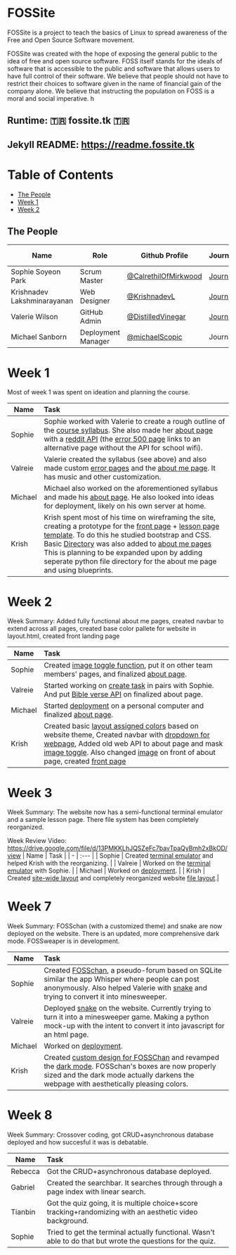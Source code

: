 # FOSSite
FOSSite is a project to teach the basics of Linux to spread awareness of the Free and Open Source Software movement.

FOSSite was created with the hope of exposing the general public to the idea of free and open source software. FOSS itself stands for the ideals of software that is accessible to the public and software that allows users to have full control of their software.  We believe that people should not have to restrict their choices to software given in the name of financial gain of the company alone. We believe that instructing the population on FOSS is a moral and social imperative. h

## Runtime: 🇹🇷 fossite.tk 🇹🇷
## Jekyll README: https://readme.fossite.tk

# Table of Contents
- [The People](#the-people)
- [Week 1](#week-1)
- [Week 2](#week-2)

## The People

| Name | Role | Github Profile | Journal | Issues | Scrum Board | Commit History |
| - | - | - | - | - | - | - |
| Sophie Soyeon Park | Scrum Master | [@CalrethilOfMirkwood](https://github.com/CalrethilOfMirkwood) | [Journal](https://docs.google.com/document/d/1pevIAx6l1T2paGKv7fC8DbOfuA8IS8x0SDsPHH6GK3E/edit?usp=sharing) | [Issues](https://github.com/CalrethilOfMirkwood/FOSSite/issues?q=assignee%3ACalrethilOfMirkwood) | [Scrum Board](https://github.com/CalrethilOfMirkwood/FOSSite/projects/1?card_filter_query=assignee%3ACalrethilOfMirkwood) | [Commits](https://github.com/CalrethilOfMirkwood/FOSSite/commits?author=CalrethilOfMirkwood) |
| Krishnadev Lakshminarayanan | Web Designer | [@KrishnadevL](https://github.com/KrishnadevL) | [Journal](https://docs.google.com/document/d/1Yd2N04Y8EEOolwOF8eyXlXfu_NiOpqE99vexkLGeswg/edit?usp=sharing) | [Issues](https://github.com/CalrethilOfMirkwood/FOSSite/issues?q=assignee%3AKrishnadevL) | [Scrum Board](https://github.com/CalrethilOfMirkwood/FOSSite/projects/1?card_filter_query=assignee%3AKrishnadevL) | [Commits](https://github.com/CalrethilOfMirkwood/FOSSite/commits?author=KrishnadevL) |
| Valerie Wilson | GitHub Admin | [@DistilledVinegar](https://github.com/DistilledVinegar) | [Journal](https://docs.google.com/document/d/1XOe0uETl0PM_4bMLgZH6xaBeHtTIXsf2LWUFkF-1XUw/edit) | [Issues](https://github.com/CalrethilOfMirkwood/FOSSite/issues?q=assignee%3ADistilledVinegar) | [Scrum Board](https://github.com/CalrethilOfMirkwood/FOSSite/projects/1?card_filter_query=assignee%3ADistilledVinegar) | [Commits](https://github.com/CalrethilOfMirkwood/FOSSite//commits?author=DistilledVinegar) |https://github.com/CalrethilOfMirkwood/FOSSite/
| Michael Sanborn | Deployment Manager | [@michaelScopic](https://github.com/michaelScopic) | Journal | [Issues](https://github.com/CalrethilOfMirkwood/FOSSite/issues?q=assignee%3AmichaelScopic) | [Scrum Board](https://github.com/CalrethilOfMirkwood/FOSSite/projects/1?card_filter_query=assignee%3AmichaelScopic) | [Commits](https://github.com/CalrethilOfMirkwood/FOSSite/commits?author=michaelScopic) |

# Week 1
Most of week 1 was spent on ideation and planning the course.

| Name | Task |
| - | :--- |
| Sophie | Sophie worked with Valerie to create a rough outline of the [course syllabus](https://docs.google.com/document/d/1Z1GYSwubeXHscKTN5EzRGT2B-IAYzG0vddGxIzL9HNA/edit?skip_itp2_check=true).  She also made her [about page](https://github.com/CalrethilOfMirkwood/FOSSite/issues/2) with a [reddit API](https://github.com/CalrethilOfMirkwood/FOSSite/tree/master/silmarillionmemes.py) (the [error 500 page](https://github.com/CalrethilOfMirkwood/FOSSite/blob/master/templates/500.html) links to an alternative page without the API for school wifi). |
| Valreie | Valerie created the syllabus (see above) and also made custom [error pages](https://github.com/CalrethilOfMirkwood/FOSSite/blob/master/templates) and the [about me page](https://github.com/CalrethilOfMirkwood/FOSSite/issues/3).  It has music and other customization. |
| Michael | Michael also worked on the aforementioned syllabus and made his [about page](https://github.com/CalrethilOfMirkwood/FOSSite/issues/1).  He also looked into ideas for deployment, likely on his own server at home. |
| Krish | Krish spent most of his time on wireframing the site, creating a prototype for the [front page](https://github.com/CalrethilOfMirkwood/FOSSite/issues/5#issuecomment-985774706) + [lesson page template](https://github.com/CalrethilOfMirkwood/FOSSite/issues/5#issuecomment-985775037).  To do this he studied bootstrap and CSS. Basic [Directory](https://github.com/CalrethilOfMirkwood/FOSSite/tree/master/templates) was also added to [about me pages](https://github.com/CalrethilOfMirkwood/FOSSite/tree/master/templates/abt_pages) This is planning to be expanded upon by adding seperate python file directory for the about me page and using blueprints. |

# Week 2
Week Summary: Added fully functional about me pages, created navbar to extend across all pages, created base color pallete for website in layout.html, created front landing page 

| Name | Task |
| - | :--- |
| Sophie | Created [image toggle function](https://github.com/CalrethilOfMirkwood/FOSSite/blob/master/templates/abt_pages/sophie.html#L18-L31), put it on other team members' pages, and finalized [about page](https://github.com/CalrethilOfMirkwood/FOSSite/blob/master/templates/abt_pages/sophie.html). |
| Valreie | Started working on [create task](https://github.com/CalrethilOfMirkwood/FOSSite/issues/13) in pairs with Sophie.  And put [Bible verse API](https://github.com/CalrethilOfMirkwood/FOSSite/blob/master/templates/abt_pages/val_about_me.html#L18-L31) on finalized about page. |
| Michael | Started [deployment](https://github.com/CalrethilOfMirkwood/FOSSite/wiki/Deployment) on a personal computer and finalized [about page](https://github.com/CalrethilOfMirkwood/FOSSite/blob/master/templates/abt_pages/michaelAbout.html). |
| Krish | Created basic [layout assigned colors](https://github.com/CalrethilOfMirkwood/FOSSite/blob/0716e9eba289887a8b05296f971ef628619c0b3a/templates/layouts/layout.html#L26-L33) based on website theme, Created navbar with [dropdown for webpage](https://github.com/CalrethilOfMirkwood/FOSSite/blob/0716e9eba289887a8b05296f971ef628619c0b3a/templates/layouts/navbar.html#L20-L25), Added old web API to about page and mask [image toggle](https://github.com/CalrethilOfMirkwood/FOSSite/blob/0716e9eba289887a8b05296f971ef628619c0b3a/templates/abt_pages/krish_abt.html#L9-L22). Also changed [image](https://github.com/CalrethilOfMirkwood/FOSSite/blob/0716e9eba289887a8b05296f971ef628619c0b3a/templates/abt_pages/krish_abt.html#L126) on front of about page, created [front page](https://github.com/CalrethilOfMirkwood/FOSSite/blob/master/templates/index.html)|

# Week 3
Week Summary: The website now has a semi-functional terminal emulator and a sample lesson page.  There file system has been completely reorganized.

Week Review Video: https://drive.google.com/file/d/13PMKKLhJQSZeFc7bavTpaQyBmh2xBkOD/view
| Name | Task |
| - | :--- |
| Sophie | Created [terminal emulator](https://github.com/CalrethilOfMirkwood/FOSSite/blob/master/templates/terminal.html) and helped Krish with the reorganizing. |
| Valreie | Worked on the [terminal emulator](https://github.com/CalrethilOfMirkwood/FOSSite/blob/master/templates/terminal.html) with Sophie. |
| Michael | Worked on [deployment](https://github.com/CalrethilOfMirkwood/FOSSite/wiki/Deployment). |
| Krish | Created [site-wide layout](https://github.com/CalrethilOfMirkwood/FOSSite/blob/master/templates/layouts/layout.html) and completely reorganized website [file layout](https://github.com/CalrethilOfMirkwood/FOSSite/commit/c02599d588552ced02636a6a00bc4d9daa5d9a3d).|

# Week 7
Week Summary: FOSSchan (with a customized theme) and snake are now deployed on the website.  There is an updated, more comprehensive dark mode.  FOSSweaper is in development.

| Name | Task |
| - | :--- |
| Sophie | Created [FOSSchan](https://github.com/CalrethilOfMirkwood/FOSSite/tree/master/database), a pseudo-forum based on SQLite similar the app Whisper where people can post anonymously.  Also helped Valerie with [snake](https://github.com/CalrethilOfMirkwood/FOSSite/commit/dcc4cf50981ef635a45e39c2a9ffbfd89c0b515e) and trying to convert it into minesweeper. |
| Valreie | Deployed [snake](https://github.com/CalrethilOfMirkwood/FOSSite/commit/dcc4cf50981ef635a45e39c2a9ffbfd89c0b515e) on the website.  Currently trying to turn it into a minesweeper game.  Making a python mock-up with the intent to convert it into javascript for an html page. |
| Michael | Worked on [deployment](https://github.com/CalrethilOfMirkwood/FOSSite/wiki/Deployment). |
| Krish | Created [custom design for FOSSChan](https://github.com/CalrethilOfMirkwood/FOSSite/commit/f39d98a89910b247c42d52a415c9de42dd2f61ff) and revamped the [dark mode](https://github.com/CalrethilOfMirkwood/FOSSite/commit/f39d98a89910b247c42d52a415c9de42dd2f61ff).  FOSSchan's boxes are now properly sized and the dark mode actually darkens the webpage with aesthetically pleasing colors. |

# Week 8
Week Summary: Crossover coding, got CRUD+asynchronous database deployed and how succesful it was is debatable.

| Name | Task |
| - | :--- |
| Rebecca | Got the CRUD+asynchronous database deployed. | <!-- The database is not real.  It never existed. -->
| Gabriel | Created the searchbar. It searches through through a page index with linear search. | <!-- Never committed... -->
| Tianbin | Got the quiz going, it is multiple choice+score tracking+randomizing with an aesthetic video background. | <!-- genshin impact -->
| Sophie | Tried to get the terminal actually functional. Wasn't able to do that but wrote the questions for the quiz. | <!-- My ego is too fat for this. -->
